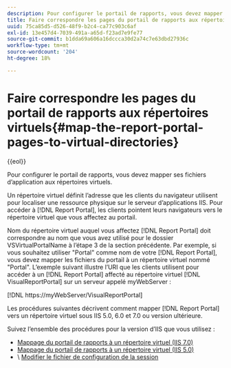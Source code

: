 ```yaml
---
description: Pour configurer le portail de rapports, vous devez mapper ses fichiers d’application aux répertoires virtuels.
title: Faire correspondre les pages du portail de rapports aux répertoires virtuels
uuid: 75ca85d5-d526-48f9-b2c4-ca77c903c6af
exl-id: 13e457d4-7039-491a-a65d-f23ad7e9fe77
source-git-commit: b1dda69a606a16dccca30d2a74c7e63dbd27936c
workflow-type: tm+mt
source-wordcount: '204'
ht-degree: 18%

---
```


# Faire correspondre les pages du portail de rapports aux répertoires virtuels{#map-the-report-portal-pages-to-virtual-directories}

{{eol}}

Pour configurer le portail de rapports, vous devez mapper ses fichiers d’application aux répertoires virtuels.

Un répertoire virtuel définit l’adresse que les clients du navigateur utilisent pour localiser une ressource physique sur le serveur d’applications IIS. Pour accéder à [!DNL Report Portal], les clients pointent leurs navigateurs vers le répertoire virtuel que vous affectez au portail.

Nom du répertoire virtuel auquel vous affectez [!DNL Report Portal] doit correspondre au nom que vous avez utilisé pour le dossier VSVirtualPortalName à l’étape 3 de la section précédente. Par exemple, si vous souhaitez utiliser &quot;Portal&quot; comme nom de votre [!DNL Report Portal], vous devez mapper les fichiers du portail à un répertoire virtuel nommé &quot;Portal&quot;. L’exemple suivant illustre l’URI que les clients utilisent pour accéder à un [!DNL Report Portal] affecté au répertoire virtuel [!DNL VisualReportPortal] sur un serveur appelé myWebServer :

[!DNL https://myWebServer/VisualReportPortal]

Les procédures suivantes décrivent comment mapper [!DNL Report Portal] vers un répertoire virtuel sous IIS 5.0, 6.0 et 7.0 ou version ultérieure.

Suivez l’ensemble des procédures pour la version d’IIS que vous utilisez :

* [Mappage du portail de rapports à un répertoire virtuel (IIS 7.0)](../../../../home/c-rpt-oview/c-install-rpt-port/c-virtual-dir/c-map-rpt-port-vdir-7.md#concept-9fc9595bb83147238965be4832df0a08)
* [Mappage du portail de rapports à un répertoire virtuel (IIS 5.0)](../../../../home/c-rpt-oview/c-install-rpt-port/c-virtual-dir/c-map-rpt-port-vdir-5.md#concept-402cb33c50d640e480098517140ffc74)
* \ [Modifier le fichier de configuration de la session](../../../../home/c-rpt-oview/c-install-rpt-port/t-edit-sess-config-file.md#task-cf11c3a780bd4936afd3f64a6b30afc7)

